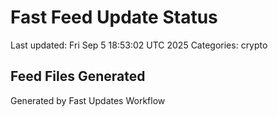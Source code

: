 # Fast Feed Update Status
Last updated: Fri Sep  5 18:53:02 UTC 2025
Categories: crypto

## Feed Files Generated

Generated by Fast Updates Workflow
